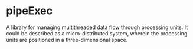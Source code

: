 # pipeExec
A library for managing multithreaded data flow through processing units. It could be described as a micro-distributed system, wherein the processing units are positioned in a three-dimensional space.